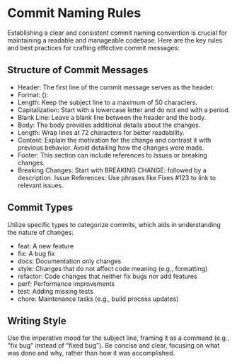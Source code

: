 # Commit Naming Rules
Establishing a clear and consistent commit naming convention is crucial for maintaining a readable and manageable codebase. Here are the key rules and best practices for crafting effective commit messages:

## Structure of Commit Messages
* Header: The first line of the commit message serves as the header.
* Format: <type>(<scope>): <subject>
* Length: Keep the subject line to a maximum of 50 characters.
* Capitalization: Start with a lowercase letter and do not end with a period.
* Blank Line: Leave a blank line between the header and the body.
* Body: The body provides additional details about the changes.
* Length: Wrap lines at 72 characters for better readability.
* Content: Explain the motivation for the change and contrast it with previous behavior. Avoid detailing how the changes were made.
* Footer: This section can include references to issues or breaking changes.
* Breaking Changes: Start with BREAKING CHANGE: followed by a description.
Issue References: Use phrases like Fixes #123 to link to relevant issues.

## Commit Types
Utilize specific types to categorize commits, which aids in understanding the nature of changes:
* feat: A new feature
* fix: A bug fix
* docs: Documentation only changes
* style: Changes that do not affect code meaning (e.g., formatting)
* refactor: Code changes that neither fix bugs nor add features
* perf: Performance improvements
* test: Adding missing tests
* chore: Maintenance tasks (e.g., build process updates)

## Writing Style
Use the imperative mood for the subject line, framing it as a command (e.g., "fix bug" instead of "fixed bug").
Be concise and clear, focusing on what was done and why, rather than how it was accomplished.
